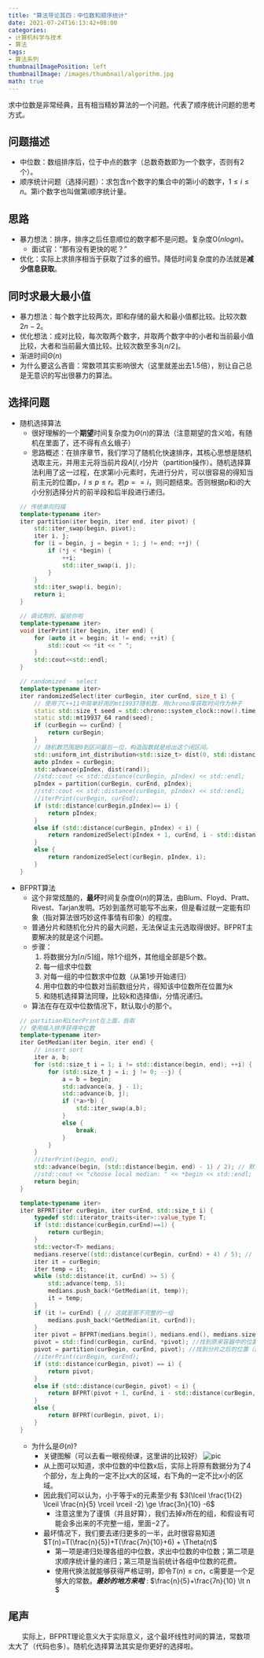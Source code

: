 ```yaml
---
title: "算法导论其四：中位数和顺序统计"
date: 2021-07-24T16:13:42+08:00
categories:
- 计算机科学与技术
- 算法
tags:
- 算法系列
thumbnailImagePosition: left
thumbnailImage: /images/thumbnail/algorithm.jpg
math: true
---
```

求中位数是非常经典，且有相当精妙算法的一个问题。代表了顺序统计问题的思考方式。
<!--more-->
## 问题描述
- 中位数：数组排序后，位于中点的数字（总数奇数即为一个数字，否则有2个）。
- 顺序统计问题（选择问题）：求包含n个数字的集合中的第i小的数字，$1 \le i \le n$。第i个数字也叫做第i顺序统计量。
## 思路
- 暴力想法：排序，排序之后任意顺位的数字都不是问题。复杂度$\mathrm{O}(nlogn)$。
    - 面试官：“那有没有更快的呢？”
- 优化：实际上求排序相当于获取了过多的细节。降低时间复杂度的办法就是**减少信息获取**。
## 同时求最大最小值
- 暴力想法：每个数字比较两次，即和存储的最大和最小值都比较。比较次数$2n-2$。
- 优化想法：成对比较，每次取两个数字，并取两个数字中的小者和当前最小值比较，大者和当前最大值比较。比较次数至多$3 \lfloor n/2 \rfloor$。
- 渐进时间$\Theta(n)$
- 为什么要这么吝啬：常数项其实影响很大（这里就差出去1.5倍），别让自己总是无意识的写出很暴力的算法。
## 选择问题
- 随机选择算法
    - 很好理解的一个**期望**时间复杂度为$\Theta(n)$的算法（注意期望的含义哈，有随机在里面了，还不得有点幺蛾子）
    - 思路概述：在排序章节，我们学习了随机化快速排序，其核心思想是随机选取主元，并用主元将当前片段$A[l,r]$分片（partition操作）。随机选择算法利用了这一过程，在求第i小元素时，先进行分片，可以很容易的得知当前主元的位置p，$l\le p \le r$。若$p==i$，则问题结束。否则根据p和i的大小分别选择分片的前半段和后半段进行递归。
    ```cpp
    // 传统单向扫描
    template<typename iter>
    iter partition(iter begin, iter end, iter pivot) {
        std::iter_swap(begin, pivot);
        iter i, j;
        for (i = begin, j = begin + 1; j != end; ++j) {
            if (*j < *begin) {
                ++i;
                std::iter_swap(i, j);
            }
        }
        std::iter_swap(i, begin);
        return i;
    }

    // 调试用的，留给你啦
    template<typename iter>
    void iterPrint(iter begin, iter end) {
        for (auto it = begin; it != end; ++it) {
            std::cout << *it << " ";
        }
        std::cout<<std::endl;
    }

    // randomized - select
    template<typename iter>
    iter randomizedSelect(iter curBegin, iter curEnd, size_t i) {
        // 使用了C++11中简单好用的mt19937随机数，用chrono库获取时间作为种子
        static std::size_t seed = std::chrono::system_clock::now().time_since_epoch().count();
        static std::mt19937_64 rand(seed);
        if (curBegin == curEnd) {
            return curBegin;
        }
        // 随机数范围是0到区间最后一位，构造函数就是给出这个闭区间。
        std::uniform_int_distribution<std::size_t> dist(0, std::distance(curBegin, curEnd)-1);
        auto pIndex = curBegin;
        std::advance(pIndex, dist(rand));
        //std::cout << std::distance(curBegin, pIndex) << std::endl;
        pIndex = partition(curBegin, curEnd, pIndex);
        //std::cout << std::distance(curBegin, pIndex) << std::endl;
        //iterPrint(curBegin, curEnd);
        if (std::distance(curBegin,pIndex)== i) {
            return pIndex;
        }
        else if (std::distance(curBegin, pIndex) < i) {
            return randomizedSelect(pIndex + 1, curEnd, i - std::distance(curBegin, pIndex)-1);
        }
        else {
            return randomizedSelect(curBegin, pIndex, i);
        }
    }
    ```
- BFPRT算法
    - 这个非常炫酷的，**最坏**时间复杂度$\Theta(n)$的算法，由Blum、Floyd、Pratt、Rivest、Tarjan发明。巧妙到虽然可能写不出来，但是看过就一定能有印象（指对算法很巧妙这件事情有印象）的程度。
    - 普通分片和随机化分片的最大问题，无法保证主元选取得很好。BFPRT主要解决的就是这个问题。
    - 步骤：
        1. 将数据分为$\lceil n/5 \rceil$组，除1个组外，其他组全部是5个数。
        2. 每一组求中位数
        3. 对每一组的中位数求中位数（从第1步开始递归）
        4. 用中位数的中位数对当前数组分片，得知该中位数所在位置为k
        5. 和随机选择算法同理，比较k和选择值i，分情况递归。
    - 算法在存在双中位数情况下，默认取小的那个。
    ```cpp
    // partition和iterPrint在上面，自取
    // 使用插入排序获得中位数
    template<typename iter>
    iter GetMedian(iter begin, iter end) {
        // insert sort
        iter a, b;
        for (std::size_t i = 1; i != std::distance(begin, end); ++i) {
            for (std::size_t j = i; j != 0; --j) {
                a = b = begin;
                std::advance(a, j - 1);
                std::advance(b, j);
                if (*a>*b) {
                    std::iter_swap(a,b);
                }
                else {
                    break;
                }
            }
        }
        //iterPrint(begin, end);
        std::advance(begin, (std::distance(begin, end) - 1) / 2); // 默认取较小的中位数
        //std::cout << "choose local median: " << *begin << std::endl;
        return begin;
    }

    template<typename iter>
    iter BFPRT(iter curBegin, iter curEnd, std::size_t i) {
        typedef std::iterator_traits<iter>::value_type T;
        if (std::distance(curBegin,curEnd)==1) {
            return curBegin;
        }
        std::vector<T> medians;
        medians.reserve((std::distance(curBegin, curEnd) + 4) / 5); // 保证不完整的一组也考虑进来
        iter it = curBegin;
        iter temp = it;
        while (std::distance(it, curEnd) >= 5) {
            std::advance(temp, 5);
            medians.push_back(*GetMedian(it, temp));
            it = temp;
        }
        if (it != curEnd) { // 这就是那不完整的一组
            medians.push_back(*GetMedian(it, curEnd));
        }
        iter pivot = BFPRT(medians.begin(), medians.end(), medians.size() / 2);
        pivot = std::find(curBegin, curEnd, *pivot); //找到原来容器中的位置
        pivot = partition(curBegin, curEnd, pivot); //找到分片之后的位置（这里暂时没想到更好的办法）
        //iterPrint(curBegin, curEnd);
        if (std::distance(curBegin, pivot) == i) {
            return pivot;
        }
        else if (std::distance(curBegin, pivot) < i) {
            return BFPRT(pivot + 1, curEnd, i - std::distance(curBegin, pivot) - 1);
        }
        else {
            return BFPRT(curBegin, pivot, i);
        }
    }
    ```
    - 为什么是$\Theta(n)$?
        - 关键图解（可以去看一眼视频课，这里讲的比较好）
        ![pic](/images/algoSeries/BFPRT.svg)
        - 从上图可以知道，求中位数的中位数x后，实际上将原有数据分为了4个部分，左上角的一定不比x大的区域，右下角的一定不比x小的区域。
        - 因此我们可以认为，小于等于x的元素至少有 $3(\lceil \frac{1}{2} \lceil \frac{n}{5} \rceil \rceil -2) \ge \frac{3n}{10} -6$
            - 注意这里为了谨慎（并且好算），我们去掉x所在的组，和假设有可能会多出来的不完整一组，里面$-2$了。
        - 最坏情况下，我们要去递归更多的一半，此时很容易知道$T(n)=T(\frac{n}{5})+T(\frac{7n}{10}+6) + \Theta(n)$
            - 第一项是递归处理各组的中位数，求出中位数的中位数；第二项是求顺序统计量的递归；第三项是当前统计各组中位数的花费。
            - 使用代换法就能够获得严格证明，即令$T(n)\le cn$，c需要是一个足够大的常数。***最妙的地方来啦*** : $\frac{n}{5}+\frac{7n}{10} \lt n $
## 尾声
&emsp;&emsp;实际上，BFPRT理论意义大于实际意义，这个最坏线性时间的算法，常数项太大了（代码也多）。随机化选择算法其实是你更好的选择啦。